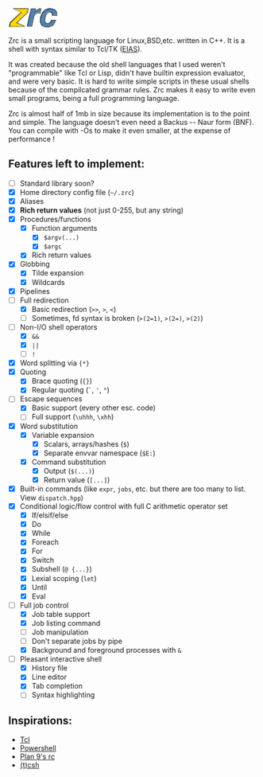 <img src="zrc.png" width=100 height=auto />

Zrc is a small scripting language for Linux,BSD,etc. written in C++. It is a shell with syntax similar to Tcl/TK ([EIAS](https://wiki.tcl-lang.org/page/everything+is+a+string)).

It was created because the old shell languages that I used weren't "programmable" like Tcl or Lisp, didn't have builtin expression evaluator, and were very basic. It is hard to write simple scripts in these usual shells because of the compilcated grammar rules. Zrc makes it easy to write even small programs, being a full programming language.

Zrc is almost half of 1mb in size because its implementation is to the point and simple. The language doesn't even need a Backus -- Naur form (BNF). You can compile with -Os to make it even smaller, at the expense of performance !

## Features left to implement:

- [ ] Standard library soon?
- [X] Home directory config file (`~/.zrc`)
- [X] Aliases
- [X] **Rich return values** (not just 0-255, but any string)
- [X] Procedures/functions
	- [X] Function arguments
		- [X] `$argv(...)`
		- [X] `$argc`
	- [X] Rich return values
- [X] Globbing
	- [X] Tilde expansion
	- [X] Wildcards
- [X] Pipelines
- [ ] Full redirection
	- [X] Basic redirection (`>>`, `>`, `<`)
	- [ ] Sometimes, fd syntax is broken (`>(2=1)`, `>(2=)`, `>(2)`)
- [ ] Non-I/O shell operators
	- [X] `&&`
	- [X] `||`
	- [ ] `!`
- [X] Word splitting via `{*}`
- [X] Quoting
	- [X] Brace quoting (`{}`)
	- [X] Regular quoting (`` ` ``, `'`, `"`)
- [ ] Escape sequences
	- [X] Basic support (every other esc. code)
	- [ ] Full support (`\uhhh`, `\xhh`)
- [X] Word substitution
	- [X] Variable expansion
		- [X] Scalars, arrays/hashes (`$`)
		- [X] Separate envvar namespace (`$E:`)
	- [X] Command substitution
		- [X] Output (`$(...)`)
		- [X] Return value (`[...]`)
- [X] Built-in commands (like `expr`, `jobs`, etc. but there are too many to list. View `dispatch.hpp`)
- [X] Conditional logic/flow control with full C arithmetic operator set
	- [X] If/elsif/else
	- [X] Do
	- [X] While
	- [X] Foreach
	- [X] For
	- [X] Switch
	- [X] Subshell (`@ {...}`)
	- [X] Lexial scoping (`let`)
	- [X] Until
	- [X] Eval
- [ ] Full job control
	- [X] Job table support
	- [X] Job listing command
	- [ ] Job manipulation
	- [ ] Don't separate jobs by pipe
	- [X] Background and foreground processes with `&`
- [ ] Pleasant interactive shell
	- [X] History file
	- [X] Line editor
	- [X] Tab completion
	- [ ] Syntax highlighting
## Inspirations:

* [Tcl](https://www.tcl.tk)
* [Powershell](https://learn.microsoft.com/en-us/powershell/)
* [Plan 9's rc](https://9fans.github.io/plan9port/man/man1/rc.html)
* [(t)csh](https://en.wikipedia.org/wiki/C_shell)
